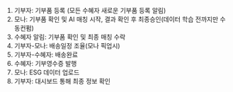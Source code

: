 1. 기부자: 기부품 등록 (모든 수혜자 새로운 기부품 등록 알림)
2. 모나: 기부품 확인 및 AI 매칭 시작, 결과 확인 후 최종승인(데이터 학습 전까지만 수동컨펌)
3. 수혜자 알림: 기부품 확인 및 최종 매칭 수락
4. 기부자-모나: 배송일정 조율(모나 픽업시)
5. 기부자-수혜자: 배송완료
6. 수혜자: 기부영수증 발행
7. 모나: ESG 데이터 업로드
8. 기부자: 대시보드 통해 최종 정보 확인